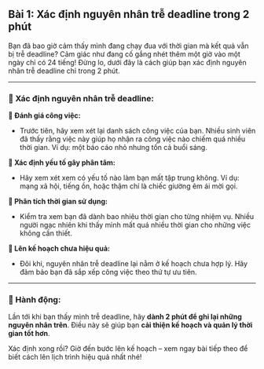 ## Bài 1: Xác định nguyên nhân trễ deadline trong 2 phút

Bạn đã bao giờ cảm thấy mình đang chạy đua với thời gian mà kết quả vẫn bị trễ deadline? Cảm giác như đang cố gắng nhét thêm một giờ vào một ngày chỉ có 24 tiếng! Đừng lo, dưới đây là cách giúp bạn xác định nguyên nhân trễ deadline chỉ trong 2 phút.

---

### 📌 Xác định nguyên nhân trễ deadline:

**🔹 Đánh giá công việc:**
- Trước tiên, hãy xem xét lại danh sách công việc của bạn. Nhiều sinh viên đã thấy rằng việc này giúp họ nhận ra công việc nào chiếm quá nhiều thời gian. Ví dụ: một báo cáo nhỏ nhưng tốn cả buổi sáng.

**🔹 Xác định yếu tố gây phân tâm:**
- Hãy xem xét xem có yếu tố nào làm bạn mất tập trung không. Ví dụ: mạng xã hội, tiếng ồn, hoặc thậm chí là chiếc giường êm ái mời gọi.

**🔹 Phân tích thời gian sử dụng:**
- Kiểm tra xem bạn đã dành bao nhiêu thời gian cho từng nhiệm vụ. Nhiều người ngạc nhiên khi thấy mình mất quá nhiều thời gian cho những việc không cần thiết.

**🔹 Lên kế hoạch chưa hiệu quả:**
- Đôi khi, nguyên nhân trễ deadline lại nằm ở kế hoạch chưa hợp lý. Hãy đảm bảo bạn đã sắp xếp công việc theo thứ tự ưu tiên.

---

### 🚀 Hành động:

Lần tới khi bạn thấy mình trễ deadline, hãy **dành 2 phút để ghi lại những nguyên nhân trên**. Điều này sẽ giúp bạn **cải thiện kế hoạch và quản lý thời gian tốt hơn**.

Xác định xong rồi? Giờ đến bước lên kế hoạch – xem ngay bài tiếp theo để biết cách lên lịch trình hiệu quả nhất nhé!